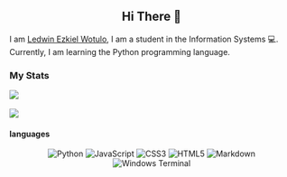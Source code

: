 <center>

## Hi There :wave:
</center>

I am [Ledwin Ezkiel Wotulo](https://page.ledwinezkiel.repl.co), I am a student in the Information Systems :computer:. Currently, I am learning the Python programming language.

### My Stats
  <img src="https://github-readme-streak-stats.herokuapp.com/?user=ledwinEzkiel&theme=blue-green"/><br/><br/>
  <img src="https://github-readme-stats.vercel.app/api/top-langs/?username=ledwinEzkiel&layout=compact&theme=chartreuse-dark&langs_count=12"/><br/>
</p>

#### languages

<center>

![Python](https://img.shields.io/badge/python-3670A0?style=for-the-badge&logo=python&logoColor=ffdd54) ![JavaScript](https://img.shields.io/badge/javascript-%23323330.svg?style=for-the-badge&logo=javascript&logoColor=%23F7DF1E) ![CSS3](https://img.shields.io/badge/css3-%231572B6.svg?style=for-the-badge&logo=css3&logoColor=white) ![HTML5](https://img.shields.io/badge/html5-%23E34F26.svg?style=for-the-badge&logo=html5&logoColor=white) ![Markdown](https://img.shields.io/badge/markdown-%23000000.svg?style=for-the-badge&logo=markdown&logoColor=white) ![Windows Terminal](https://img.shields.io/badge/Windows%20Terminal-%234D4D4D.svg?style=for-the-badge&logo=windows-terminal&logoColor=white)

</center>
